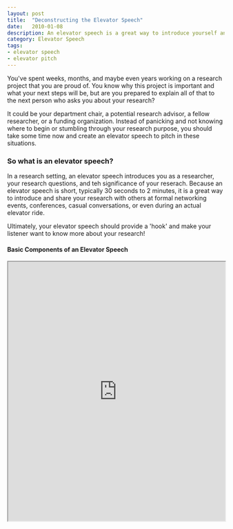 ```yaml
---
layout: post
title:  "Deconstructing the Elevator Speech"
date:   2010-01-08
description: An elevator speech is a great way to introduce yourself and your research to a wide range of audiences.  
category: Elevator Speech
tags:
- elevator speech
- elevator pitch 
---
```

<p class="intro"> You've spent weeks, months, and maybe even years working on a research project that you are proud of. You know why this project is important and what your next steps will be, but are you prepared to explain all of that to the next person who asks you about your research? </p>
<p class="intro"> It could be your department chair, a potential research advisor, a fellow researcher, or a funding organization. Instead of panicking and not knowing where to begin or stumbling through your research purpose, you should take some time now and create an elevator speech to pitch in these situations. </p>
<div class="row">
<div class="col s12">

### So what is an elevator speech? 

<p>In a research setting, an elevator speech introduces you as a researcher, your research questions, and teh significance of your reserach. Because an elevator speech is short, typically 30 seconds to 2 minutes, it is a great way to introduce and share your research with others at formal networking events, conferences, casual conversations, or even during an actual elevator ride.</p>
<p> Ultimately, your elevator speech should provide a 'hook' and make your listener want to know more about your research! </p>

<h4>Basic Components of an Elevator Speech</h4>
<center>
  <iframe class="embedbox" src="https://uclalibrary.github.io/research-tips/assets/animation/elevator-speech.html" width="100%" height="600px"></iframe>
</center>


